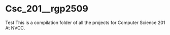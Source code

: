 # Csc_201__rgp2509
Test
This is a compilation folder of all the projects for Computer Science 201 At NVCC.
